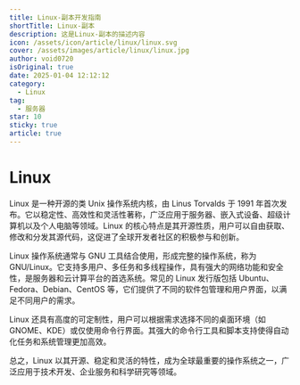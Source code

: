 ```yaml
---
title: Linux-副本开发指南
shortTitle: Linux-副本
description: 这是Linux-副本的描述内容
icon: /assets/icon/article/linux/linux.svg
cover: /assets/images/article/linux/linux.jpg
author: void0720
isOriginal: true
date: 2025-01-04 12:12:12
category:
  - Linux
tag:
  - 服务器
star: 10
sticky: true
article: true
---
```

# Linux
Linux 是一种开源的类 Unix 操作系统内核，由 Linus Torvalds 于 1991 年首次发布。它以稳定性、高效性和灵活性著称，广泛应用于服务器、嵌入式设备、超级计算机以及个人电脑等领域。Linux 的核心特点是其开源性质，用户可以自由获取、修改和分发其源代码，这促进了全球开发者社区的积极参与和创新。

Linux 操作系统通常与 GNU 工具结合使用，形成完整的操作系统，称为 GNU/Linux。它支持多用户、多任务和多线程操作，具有强大的网络功能和安全性，是服务器和云计算平台的首选系统。常见的 Linux 发行版包括 Ubuntu、Fedora、Debian、CentOS 等，它们提供了不同的软件包管理和用户界面，以满足不同用户的需求。

Linux 还具有高度的可定制性，用户可以根据需求选择不同的桌面环境（如 GNOME、KDE）或仅使用命令行界面。其强大的命令行工具和脚本支持使得自动化任务和系统管理更加高效。

总之，Linux 以其开源、稳定和灵活的特性，成为全球最重要的操作系统之一，广泛应用于技术开发、企业服务和科学研究等领域。